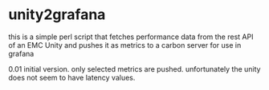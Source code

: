 # unity2grafana
this is a simple perl script that fetches performance data from the rest API of an EMC Unity and pushes it as metrics to a carbon server for use in grafana

0.01 initial version.
only selected metrics are pushed. unfortunately the unity does not seem to have
latency values.

